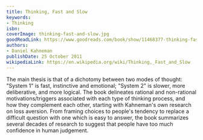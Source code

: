 ```yaml
---
title: Thinking, Fast and Slow
keywords:
- Thinking
isbn:
coverImage: thinking-fast-and-slow.jpg
goodReadLink: https://www.goodreads.com/book/show/11468377-thinking-fast-and-slow
authors:
- Daniel Kahneman
publishDate: 25 October 2011
wikipediaLink: https://en.wikipedia.org/wiki/Thinking,_Fast_and_Slow
---
```

The main thesis is that of a dichotomy between two modes of thought: "System 1" is fast, instinctive and emotional; "System 2" is slower, more deliberative, and more logical. The book delineates rational and non-rational motivations/triggers associated with each type of thinking process, and how they complement each other, starting with Kahneman's own research on loss aversion. From framing choices to people's tendency to replace a difficult question with one which is easy to answer, the book summarizes several decades of research to suggest that people have too much confidence in human judgement.
